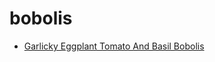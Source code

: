 # bobolis

 * [Garlicky Eggplant Tomato And Basil Bobolis](../index/g/garlicky-eggplant-tomato-and-basil-bobolis-2547.json)
